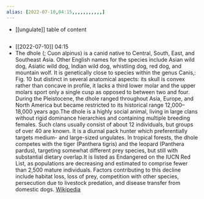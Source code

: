 ```yaml
---
alias: [2022-07-10,04:15,,,,,,,,,,,]
---
```

- [[ungulate]]
table of content
```toc
```

- [[2022-07-10]] 04:15
- The dhole (; Cuon alpinus) is a canid native to Central, South, East, and Southeast Asia. Other English names for the species include Asian wild dog, Asiatic wild dog, Indian wild dog, whistling dog, red dog, and mountain wolf. It is genetically close to species within the genus Canis,: Fig. 10  but distinct in several anatomical aspects: its skull is convex rather than concave in profile, it lacks a third lower molar and the upper molars sport only a single cusp as opposed to between two and four. During the Pleistocene, the dhole ranged throughout Asia, Europe, and North America but became restricted to its historical range 12,000–18,000 years ago.The dhole is a highly social animal, living in large clans without rigid dominance hierarchies and containing multiple breeding females. Such clans usually consist of about 12 individuals, but groups of over 40 are known. It is a diurnal pack hunter which preferentially targets medium- and large-sized ungulates. In tropical forests, the dhole competes with the tiger (Panthera tigris) and the leopard (Panthera pardus), targeting somewhat different prey species, but still with substantial dietary overlap.It is listed as Endangered on the IUCN Red List, as populations are decreasing and estimated to comprise fewer than 2,500 mature individuals. Factors contributing to this decline include habitat loss, loss of prey, competition with other species, persecution due to livestock predation, and disease transfer from domestic dogs.
[Wikipedia](https://en.wikipedia.org/wiki/Dhole)